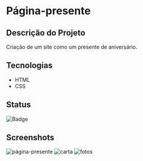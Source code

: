# Página-presente

## Descrição do Projeto

Criação de um site como um presente de aniversário.

## Tecnologias

* HTML
* CSS

## Status

![Badge](https://img.shields.io/badge/STATUS-Concluído-F29CA3?style=for-the-badge)

## Screenshots

![página-presente](https://user-images.githubusercontent.com/89876548/236014038-81519a2e-c6ba-472a-b336-2e41d6860036.png)
![carta](https://user-images.githubusercontent.com/89876548/236015381-911df463-5586-495a-b701-f3189cd4beb3.png)
![fotos](https://user-images.githubusercontent.com/89876548/236015449-ad4237ea-694f-4df5-8a50-63e15cfcc36a.png)
